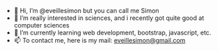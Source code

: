 - 👋 Hi, I’m @eveillesimon but you can call me Simon
- 👀 I’m really interested in sciences, and i recently got quite good at computer sciences
- 🌱 I’m currently learning web  development, bootstrap, javascript, etc.
- 📫 To contact me, here is my mail: eveillesimon@gmail.com

<!---
eveillesimon/eveillesimon is a ✨ special ✨ repository because its `README.md` (this file) appears on your GitHub profile.
You can click the Preview link to take a look at your changes.
--->
